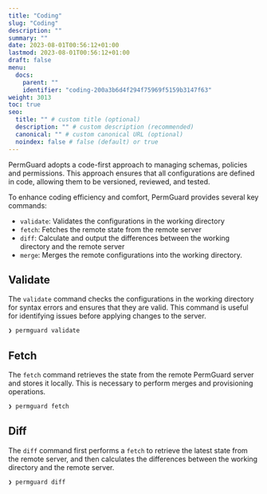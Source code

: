 ```yaml
---
title: "Coding"
slug: "Coding"
description: ""
summary: ""
date: 2023-08-01T00:56:12+01:00
lastmod: 2023-08-01T00:56:12+01:00
draft: false
menu:
  docs:
    parent: ""
    identifier: "coding-200a3b6d4f294f75969f5159b3147f63"
weight: 3013
toc: true
seo:
  title: "" # custom title (optional)
  description: "" # custom description (recommended)
  canonical: "" # custom canonical URL (optional)
  noindex: false # false (default) or true
---
```


PermGuard adopts a code-first approach to managing schemas, policies and permissions. This approach ensures that all configurations are defined in code, allowing them to be versioned, reviewed, and tested.

To enhance coding efficiency and comfort, PermGuard provides several key commands:

- `validate`: Validates the configurations in the working directory
- `fetch`: Fetches the remote state from the remote server
- `diff`: Calculate and output the differences between the working directory and the remote server
- `merge`: Merges the remote configurations into the working directory.

## Validate

The `validate` command checks the configurations in the working directory for syntax errors and ensures that they are valid. This command is useful for identifying issues before applying changes to the server.

```bash
❯ permguard validate
```

## Fetch

The `fetch` command retrieves the state from the remote PermGuard server and stores it locally. This is necessary to perform merges and provisioning operations.

```bash
❯ permguard fetch
```

## Diff

The `diff` command first performs a `fetch` to retrieve the latest state from the remote server, and then calculates the differences between the working directory and the remote server.

```bash
❯ permguard diff
```
